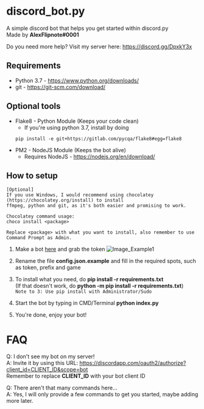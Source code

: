 # discord_bot.py
A simple discord bot that helps you get started within discord.py<br>
Made by **AlexFlipnote#0001**

Do you need more help? Visit my server here: https://discord.gg/DpxkY3x

## Requirements
- Python 3.7 - https://www.python.org/downloads/
- git - https://git-scm.com/download/

## Optional tools
- Flake8 - Python Module (Keeps your code clean)
  - If you're using python 3.7, install by doing
  ```
  pip install -e git+https://gitlab.com/pycqa/flake8#egg=flake8
  ```
- PM2 - NodeJS Module (Keeps the bot alive)
  - Requires NodeJS - https://nodejs.org/en/download/

## How to setup
```
[Optional]
If you use Windows, I would recommend using chocolatey (https://chocolatey.org/install) to install
ffmpeg, python and git, as it's both easier and promising to work.

Chocolatey command usage:
choco install <package>

Replace <package> with what you want to install, also remember to use Command Prompt as Admin.
```

1. Make a bot [here](https://discordapp.com/developers/applications/me) and grab the token
![Image_Example1](https://cdn.bowser65.tk/s/LiVHXbhX.png)

2. Rename the file **config.json.example** and fill in the required spots, such as token, prefix and game

3. To install what you need, do **pip install -r requirements.txt**<br>
(If that doesn't work, do **python -m pip install -r requirements.txt**)<br>
`Note to 3: Use pip install with Administrator/Sudo`

4. Start the bot by typing in CMD/Terminal **python index.py**

5. You're done, enjoy your bot!

# FAQ
Q: I don't see my bot on my server!<br>
A: Invite it by using this URL: https://discordapp.com/oauth2/authorize?client_id=CLIENT_ID&scope=bot<br>
Remember to replace **CLIENT_ID** with your bot client ID

Q: There aren't that many commands here...<br>
A: Yes, I will only provide a few commands to get you started, maybe adding more later.
